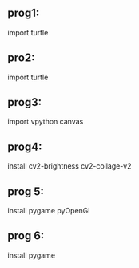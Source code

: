 ## prog1:
import turtle
## pro2:
import turtle
## prog3:
import vpython canvas
## prog4:
install cv2-brightness cv2-collage-v2
## prog 5:
install pygame pyOpenGl
## prog 6:
install pygame
